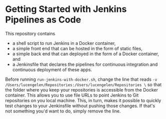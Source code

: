 # Getting Started with Jenkins Pipelines as Code

This repository contains

* a shell script to run Jenkins in a Docker container,
* a simple front end that can be hosted in the form of static files,
* a simple back end that can deployed in the form of a Docker container, and
* a Jenkinsfile that declares the pipelines for continuous integration and continuous deployment of these apps.

Before running `run-jenkins-with-docker.sh`, change the line that reads `-v /Users/lucengelen/Repositories:/Users/lucengelen/Repositories \` so that the folder where you keep your repositories is accessible from the Docker container.
This allows you to use file URLs to point Jenkins to Git repositories on you local machine.
This, in turn, makes it possible to quickly test changes to your Jenkinsfile without pushing those changes.
If that's not something you'd want to do, simply remove the line.
